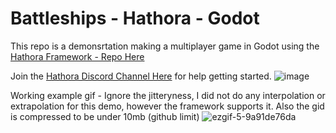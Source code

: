 # Battleships - Hathora - Godot

This repo is a demonsrtation making a multiplayer game in Godot using the [Hathora Framework - Repo Here](https://github.com/hathora/hathora)

Join the [Hathora Discord Channel Here](https://discord.gg/zzpyNp5RBH) for help getting started.
![image](https://user-images.githubusercontent.com/53924507/153711413-789dcb5d-3006-46c3-a9d6-4489275193a2.png)

Working example gif - Ignore the jitteryness, I did not do any interpolation or extrapolation for this demo, however the framework supports it. Also the gid is compressed to be under 10mb (github limit)
![ezgif-5-9a91de76da](https://user-images.githubusercontent.com/53924507/153711789-07bf5ec8-81c1-4605-aca1-c975d98d86e3.gif)
